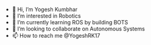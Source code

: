 - 👋 Hi, I’m Yogesh Kumbhar
- 👀 I’m interested in Robotics
- 🌱 I’m currently learning ROS by building BOTS
- 💞️ I’m looking to collaborate on Autonomous Systems
- 📫 How to reach me @YogeshRK17

<!---
YogeshRK17/YogeshRK17 is a ✨ special ✨ repository because its `README.md` (this file) appears on your GitHub profile.
You can click the Preview link to take a look at your changes.
--->
